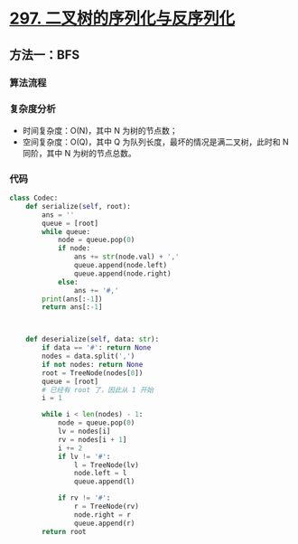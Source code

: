 # [297. 二叉树的序列化与反序列化](https://leetcode-cn.com/problems/serialize-and-deserialize-binary-tree/)

## 方法一：BFS

### 算法流程



### 复杂度分析

* 时间复杂度：O(N)，其中 N 为树的节点数；
* 空间复杂度：O(Q)，其中 Q 为队列长度，最坏的情况是满二叉树，此时和 N 同阶，其中 N 为树的节点总数。

### 代码

``` python
class Codec:
    def serialize(self, root):
        ans = ''
        queue = [root]
        while queue:
            node = queue.pop(0)
            if node:
                ans += str(node.val) + ','
                queue.append(node.left)
                queue.append(node.right)
            else:
                ans += '#,'
        print(ans[:-1])
        return ans[:-1]



    def deserialize(self, data: str):
        if data == '#': return None
        nodes = data.split(',')
        if not nodes: return None
        root = TreeNode(nodes[0])
        queue = [root]
        # 已经有 root 了，因此从 1 开始
        i = 1

        while i < len(nodes) - 1:
            node = queue.pop(0)
            lv = nodes[i]
            rv = nodes[i + 1]
            i += 2
            if lv != '#':
                l = TreeNode(lv)
                node.left = l
                queue.append(l)

            if rv != '#':
                r = TreeNode(rv)
                node.right = r
                queue.append(r)
        return root
```

